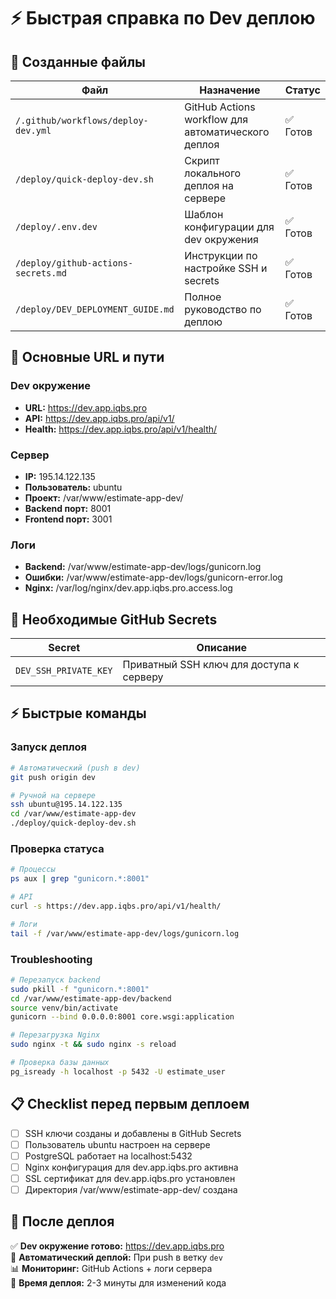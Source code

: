 # ⚡ Быстрая справка по Dev деплою

## 🚀 Созданные файлы

| Файл | Назначение | Статус |
|------|------------|---------|
| `/.github/workflows/deploy-dev.yml` | GitHub Actions workflow для автоматического деплоя | ✅ Готов |
| `/deploy/quick-deploy-dev.sh` | Скрипт локального деплоя на сервере | ✅ Готов |
| `/deploy/.env.dev` | Шаблон конфигурации для dev окружения | ✅ Готов |
| `/deploy/github-actions-secrets.md` | Инструкции по настройке SSH и secrets | ✅ Готов |
| `/deploy/DEV_DEPLOYMENT_GUIDE.md` | Полное руководство по деплою | ✅ Готов |

## 🔗 Основные URL и пути

### Dev окружение
- **URL:** https://dev.app.iqbs.pro
- **API:** https://dev.app.iqbs.pro/api/v1/
- **Health:** https://dev.app.iqbs.pro/api/v1/health/

### Сервер
- **IP:** 195.14.122.135
- **Пользователь:** ubuntu
- **Проект:** /var/www/estimate-app-dev/
- **Backend порт:** 8001
- **Frontend порт:** 3001

### Логи
- **Backend:** /var/www/estimate-app-dev/logs/gunicorn.log
- **Ошибки:** /var/www/estimate-app-dev/logs/gunicorn-error.log
- **Nginx:** /var/log/nginx/dev.app.iqbs.pro.access.log

## 🔑 Необходимые GitHub Secrets

| Secret | Описание |
|--------|----------|
| `DEV_SSH_PRIVATE_KEY` | Приватный SSH ключ для доступа к серверу |

## ⚡ Быстрые команды

### Запуск деплоя
```bash
# Автоматический (push в dev)
git push origin dev

# Ручной на сервере
ssh ubuntu@195.14.122.135
cd /var/www/estimate-app-dev
./deploy/quick-deploy-dev.sh
```

### Проверка статуса
```bash
# Процессы
ps aux | grep "gunicorn.*:8001"

# API
curl -s https://dev.app.iqbs.pro/api/v1/health/

# Логи
tail -f /var/www/estimate-app-dev/logs/gunicorn.log
```

### Troubleshooting
```bash
# Перезапуск backend
sudo pkill -f "gunicorn.*:8001"
cd /var/www/estimate-app-dev/backend
source venv/bin/activate
gunicorn --bind 0.0.0.0:8001 core.wsgi:application

# Перезагрузка Nginx
sudo nginx -t && sudo nginx -s reload

# Проверка базы данных
pg_isready -h localhost -p 5432 -U estimate_user
```

## 📋 Checklist перед первым деплоем

- [ ] SSH ключи созданы и добавлены в GitHub Secrets
- [ ] Пользователь ubuntu настроен на сервере
- [ ] PostgreSQL работает на localhost:5432
- [ ] Nginx конфигурация для dev.app.iqbs.pro активна
- [ ] SSL сертификат для dev.app.iqbs.pro установлен
- [ ] Директория /var/www/estimate-app-dev/ создана

## 🎯 После деплоя

✅ **Dev окружение готово:** https://dev.app.iqbs.pro  
🔄 **Автоматический деплой:** При push в ветку `dev`  
📊 **Мониторинг:** GitHub Actions + логи сервера  
🚀 **Время деплоя:** 2-3 минуты для изменений кода